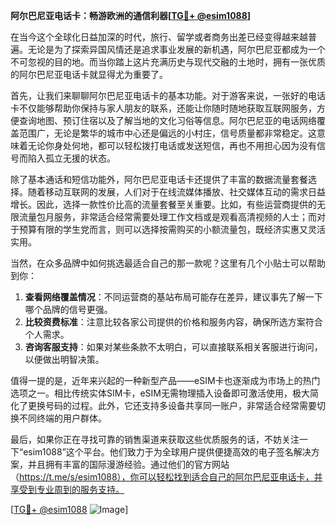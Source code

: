 **阿尔巴尼亚电话卡：畅游欧洲的通信利器[[TG💪+ @esim1088](https://t.me/s/esim1088)]**

在当今这个全球化日益加深的时代，旅行、留学或者商务出差已经变得越来越普遍。无论是为了探索异国风情还是追求事业发展的新机遇，阿尔巴尼亚都成为一个不可忽视的目的地。而当你踏上这片充满历史与现代交融的土地时，拥有一张优质的阿尔巴尼亚电话卡就显得尤为重要了。

首先，让我们来聊聊阿尔巴尼亚电话卡的基本功能。对于游客来说，一张好的电话卡不仅能够帮助你保持与家人朋友的联系，还能让你随时随地获取互联网服务，方便查询地图、预订住宿以及了解当地的文化习俗等信息。阿尔巴尼亚的电话网络覆盖范围广，无论是繁华的城市中心还是偏远的小村庄，信号质量都非常稳定。这意味着无论你身处何地，都可以轻松拨打电话或发送短信，再也不用担心因为没有信号而陷入孤立无援的状态。

除了基本通话和短信功能外，阿尔巴尼亚电话卡还提供了丰富的数据流量套餐选择。随着移动互联网的发展，人们对于在线流媒体播放、社交媒体互动的需求日益增长。因此，选择一款性价比高的流量套餐至关重要。比如，有些运营商提供的无限流量包月服务，非常适合经常需要处理工作文档或是观看高清视频的人士；而对于预算有限的学生党而言，则可以选择按需购买的小额流量包，既经济实惠又灵活实用。

当然，在众多品牌中如何挑选最适合自己的那一款呢？这里有几个小贴士可以帮助到你：
1. **查看网络覆盖情况**：不同运营商的基站布局可能存在差异，建议事先了解一下哪个品牌的信号更强。
2. **比较资费标准**：注意比较各家公司提供的价格和服务内容，确保所选方案符合个人需求。
3. **咨询客服支持**：如果对某些条款不太明白，可以直接联系相关客服进行询问，以便做出明智决策。

值得一提的是，近年来兴起的一种新型产品——eSIM卡也逐渐成为市场上的热门选项之一。相比传统实体SIM卡，eSIM无需物理插入设备即可激活使用，极大简化了更换号码的过程。此外，它还支持多设备共享同一账户，非常适合经常需要切换不同终端的用户群体。

最后，如果你正在寻找可靠的销售渠道来获取这些优质服务的话，不妨关注一下“esim1088”这个平台。他们致力于为全球用户提供便捷高效的电子签名解决方案，并且拥有丰富的国际漫游经验。通过他们的官方网站（https://t.me/s/esim1088），你可以轻松找到适合自己的阿尔巴尼亚电话卡，并享受到专业周到的服务支持。

[[TG💪+ @esim1088](https://t.me/s/esim1088) ![Image](https://i.postimg.cc/4NQfJmqS/Snipaste-2025-05-13-00-14-12.png)]